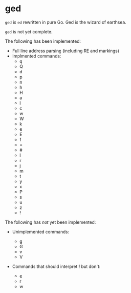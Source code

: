 # ged
`ged` is `ed` rewritten in pure Go.  Ged is the wizard of earthsea.

`ged` is not yet complete.

The following has been implemented:
- Full line address parsing (including RE and markings)
- Implmented commands:
  - q
  - Q
  - d
  - p
  - n
  - h
  - H
  - a
  - i
  - c
  - w
  - W
  - k
  - e
  - E
  - f
  - =
  - \#
  - l
  - r
  - j
  - m
  - t
  - y
  - x
  - P
  - s
  - u
  - z
  - !

The following has *not* yet been implemented:
- Unimplemented commands:
  - g
  - G
  - v
  - V

- Commands that should interpret ! but don't:
  - e
  - r
  - w